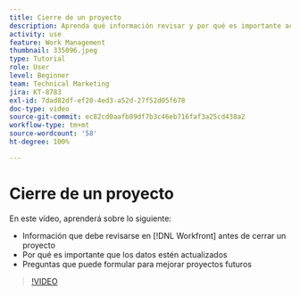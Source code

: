 ```yaml
---
title: Cierre de un proyecto
description: Aprenda qué información revisar y por qué es importante actualizar los datos en un proyecto antes de cerrarlo en  [!DNL  Workfront].
activity: use
feature: Work Management
thumbnail: 335096.jpeg
type: Tutorial
role: User
level: Beginner
team: Technical Marketing
jira: KT-8783
exl-id: 7dad82df-ef20-4ed3-a52d-27f52d05f678
doc-type: video
source-git-commit: ec82cd0aafb89df7b3c46eb716faf3a25cd438a2
workflow-type: tm+mt
source-wordcount: '58'
ht-degree: 100%

---
```


# Cierre de un proyecto

En este vídeo, aprenderá sobre lo siguiente:

* Información que debe revisarse en [!DNL Workfront] antes de cerrar un proyecto
* Por qué es importante que los datos estén actualizados
* Preguntas que puede formular para mejorar proyectos futuros

>[!VIDEO](https://video.tv.adobe.com/v/335096/?quality=12&learn=on)

<!---
learn more urls:
Update task status
Issue statuses
--->
